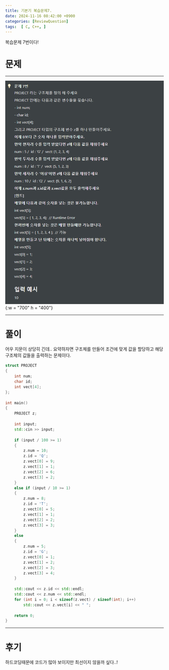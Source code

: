 ```yaml
---
title: 기본기 복습문제7.
date: 2024-11-16 08:42:00 +0900
categories: [ReviewQuestion]  
tags:  [ C, C++, ]
---
```

복습문제 7번이다!

# 문제   
---------------------------------------
![DeskTop View](/assets/img/ReviewQuestion7.png){:w = "700" h = "400"}

---------------------------------------

# 풀이

어우 지문이 상당히 긴데.. 요약하자면 구조체를 만들어
조건에 맞게 값을 할당하고 해당 구조체의 값들을 출력하는 문제이다.

```c++
struct PROJECT
{
    int num;
    char id;
    int vect[4];
};

int main()
{
    PROJECT z;
    
    int input;
    std::cin >> input;
    
    if (input / 100 >= 1)
    {
        z.num = 10;
        z.id = 'Q';
        z.vect[0] = 9;
        z.vect[1] = 1;
        z.vect[2] = 6;
        z.vect[3] = 2;
    }
    else if (input / 10 >= 1)
    {
        z.num = 8;
        z.id = 'T';
        z.vect[0] = 5;
        z.vect[1] = 1;
        z.vect[2] = 2;
        z.vect[3] = 3;
    }
    else
    {
        z.num = 5;
        z.id = 'G';
        z.vect[0] = 1;
        z.vect[1] = 2;
        z.vect[2] = 3;
        z.vect[3] = 4;
    }
    
    std::cout << z.id << std::endl;
    std::cout << z.num << std::endl;
    for (int i = 0; i < sizeof(z.vect) / sizeof(int); i++)
        std::cout << z.vect[i] << " ";
    
    return 0;
}
```
---------------------------------------

# 후기

하드코딩때문에 코드가 많아 보이지만 최선이지 않을까 싶다..!

